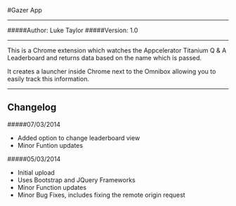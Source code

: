 #Gazer App
*********

#####Author: Luke Taylor
#####Version: 1.0

*********

This is a Chrome extension which watches the Appcelerator Titanium Q & A Leaderboard and returns data based on the name which is passed.

It creates a launcher inside Chrome next to the Omnibox allowing you to easily track this information.


***********
Changelog
-----------

#####07/03/2014
- Added option to change leaderboard view
- Minor Funtion updates

#####05/03/2014
- Initial upload
- Uses Bootstrap and JQuery Frameworks
- Minor Function updates
- Minor Bug Fixes, includes fixing the remote origin request
